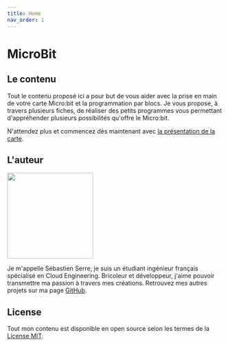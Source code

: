 ```yaml
---
title: Home
nav_order: 1
---
```


# MicroBit

## Le contenu

Tout le contenu proposé ici a pour but de vous aider avec la prise en main de votre carte Micro:bit et la programmation par blocs. Je vous propose, à travers plusieurs fiches, de réaliser des petits programmes vous permettant d'appréhender plusieurs possibilités qu'offre le Micro:bit.

N'attendez plus et commencez dès maintenant avec [la présentation de la carte](https://serresebastien.github.io/Micro-Bit/docs/presentation-de-la-carte.html).

## L'auteur

<img src="https://scontent-cdt1-1.xx.fbcdn.net/v/t1.0-9/65561889_2547035465307063_1022220723462078464_n.jpg?_nc_cat=111&_nc_oc=AQnkhD2KhyOX0CHygKCJYppV7iKTSikasd2zvZGi5X4P_wutpv33hr_iGdK9RXg-iwo&_nc_ht=scontent-cdt1-1.xx&oh=77d7ce2ea893203645090600f868a881&oe=5E006FCC" width="200px">

Je m'appelle Sébastien Serre, je suis un étudiant ingénieur français spécialisé en Cloud Engineering. Bricoleur et développeur, j'aime pouvoir transmettre ma passion à travers mes créations. Retrouvez mes autres projets sur ma page [GitHub](https://github.com/serresebastien).

## License

Tout mon contenu est disponible en open source selon les termes de la [License MIT](http://opensource.org/licenses/MIT).
